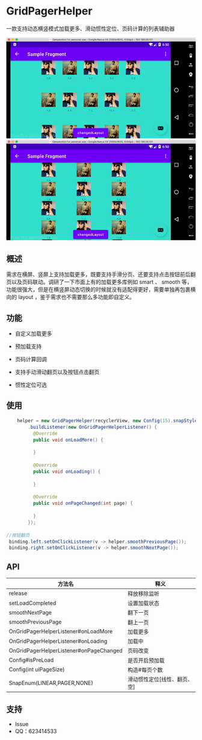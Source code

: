 # GridPagerHelper
一款支持动态横竖模式加载更多、滑动惯性定位、页码计算的列表辅助器

![image](https://github.com/13120241790/GridPagerHelper/blob/main/screenshot_1.png)
![image](https://github.com/13120241790/GridPagerHelper/blob/main/screenshot_2.png)



## 概述

需求在横屏、竖屏上支持加载更多，既要支持手滑分页、还要支持点击按钮前后翻页以及页码联动。调研了一下市面上有的加载更多库例如 smart 、 smooth 等，功能很强大，但是在横竖屏动态切换的时候就没有适配得更好，需要单独再包裹横向的 layout ，鉴于需求也不需要那么多功能即自定义。



## 功能

- 自定义加载更多

- 预加载支持

- 页码计算回调

- 支持手动滑动翻页以及按钮点击翻页

- 惯性定位可选

  

## 使用

```java
    helper = new GridPagerHelper(recyclerView, new Config(15).snapStyle(SnapEnum.PAGER))
        .buildListener(new OnGridPagerHelperListener() {
          @Override
          public void onLoadMore() {
            
          }

          @Override
          public void onLoading() {

          }

          @Override
          public void onPageChanged(int page) {

          }
        });

//按钮翻页
 binding.left.setOnClickListener(v -> helper.smoothPreviousPage());
 binding.right.setOnClickListener(v -> helper.smoothNextPage());
```



## API

| 方法名                                  | 释义                         |
| --------------------------------------- | ---------------------------- |
| release                                 | 释放移除监听                 |
| setLoadCompleted                        | 设置加载状态                 |
| smoothNextPage                          | 翻下一页                     |
| smoothPreviousPage                      | 翻上一页                     |
| OnGridPagerHelperListener#onLoadMore    | 加载更多                     |
| OnGridPagerHelperListener#onLoading     | 加载中                       |
| OnGridPagerHelperListener#onPageChanged | 页码改变                     |
| Config#isPreLoad                        | 是否开启预加载               |
| Config(int uiPageSize)                  | 构造#每页个数                |
| SnapEnum(LINEAR,PAGER,NONE)             | 滑动惯性定位[线性、翻页、空] |



## 支持

- Issue
- QQ：623414533
